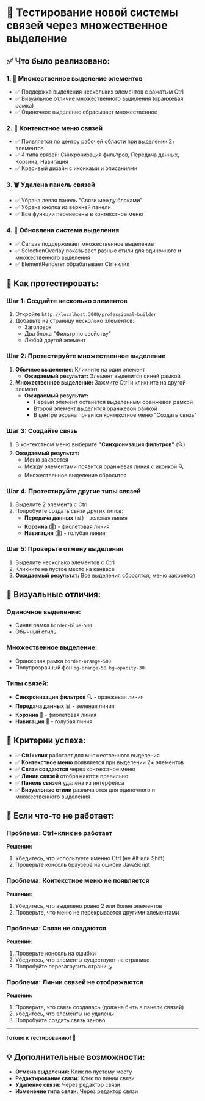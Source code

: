 # 🔗 Тестирование новой системы связей через множественное выделение

## ✅ Что было реализовано:

### 1. **🎯 Множественное выделение элементов**
- ✅ Поддержка выделения нескольких элементов с зажатым Ctrl
- ✅ Визуальное отличие множественного выделения (оранжевая рамка)
- ✅ Одиночное выделение сбрасывает множественное

### 2. **🎨 Контекстное меню связей**
- ✅ Появляется по центру рабочей области при выделении 2+ элементов
- ✅ 4 типа связей: Синхронизация фильтров, Передача данных, Корзина, Навигация
- ✅ Красивый дизайн с иконками и описаниями

### 3. **🗑️ Удалена панель связей**
- ✅ Убрана левая панель "Связи между блоками"
- ✅ Убрана кнопка из верхней панели
- ✅ Все функции перенесены в контекстное меню

### 4. **🔧 Обновлена система выделения**
- ✅ Canvas поддерживает множественное выделение
- ✅ SelectionOverlay показывает разные стили для одиночного и множественного выделения
- ✅ ElementRenderer обрабатывает Ctrl+клик

## 🧪 Как протестировать:

### **Шаг 1: Создайте несколько элементов**
1. Откройте `http://localhost:3000/professional-builder`
2. Добавьте на страницу несколько элементов:
   - Заголовок
   - Два блока "Фильтр по свойству"
   - Любой другой элемент

### **Шаг 2: Протестируйте множественное выделение**
1. **Обычное выделение:** Кликните на один элемент
   - **Ожидаемый результат:** Элемент выделится синей рамкой
2. **Множественное выделение:** Зажмите Ctrl и кликните на другой элемент
   - **Ожидаемый результат:** 
     - Первый элемент останется выделенным оранжевой рамкой
     - Второй элемент выделится оранжевой рамкой
     - В центре экрана появится контекстное меню "Создать связь"

### **Шаг 3: Создайте связь**
1. В контекстном меню выберите **"Синхронизация фильтров"** (🔍)
2. **Ожидаемый результат:**
   - Меню закроется
   - Между элементами появится оранжевая линия с иконкой 🔍
   - Множественное выделение сбросится

### **Шаг 4: Протестируйте другие типы связей**
1. Выделите 2 элемента с Ctrl
2. Попробуйте создать связи других типов:
   - **Передача данных** (📊) - зеленая линия
   - **Корзина** (🛒) - фиолетовая линия  
   - **Навигация** (🧭) - голубая линия

### **Шаг 5: Проверьте отмену выделения**
1. Выделите несколько элементов с Ctrl
2. Кликните на пустое место на канвасе
3. **Ожидаемый результат:** Все выделения сбросятся, меню закроется

## 🎨 Визуальные отличия:

### **Одиночное выделение:**
- Синяя рамка `border-blue-500`
- Обычный стиль

### **Множественное выделение:**
- Оранжевая рамка `border-orange-500`
- Полупрозрачный фон `bg-orange-50 bg-opacity-30`

### **Типы связей:**
- **Синхронизация фильтров** 🔍 - оранжевая линия
- **Передача данных** 📊 - зеленая линия
- **Корзина** 🛒 - фиолетовая линия
- **Навигация** 🧭 - голубая линия

## 🎯 Критерии успеха:

- ✅ **Ctrl+клик** работает для множественного выделения
- ✅ **Контекстное меню** появляется при выделении 2+ элементов
- ✅ **Связи создаются** через контекстное меню
- ✅ **Линии связей** отображаются правильно
- ✅ **Панель связей** удалена из интерфейса
- ✅ **Визуальные стили** различаются для одиночного и множественного выделения

## 🚨 Если что-то не работает:

### **Проблема: Ctrl+клик не работает**
**Решение:** 
1. Убедитесь, что используете именно Ctrl (не Alt или Shift)
2. Проверьте консоль браузера на ошибки JavaScript

### **Проблема: Контекстное меню не появляется**
**Решение:**
1. Убедитесь, что выделено ровно 2 или более элементов
2. Проверьте, что меню не перекрывается другими элементами

### **Проблема: Связи не создаются**
**Решение:**
1. Проверьте консоль на ошибки
2. Убедитесь, что элементы существуют на странице
3. Попробуйте перезагрузить страницу

### **Проблема: Линии связей не отображаются**
**Решение:**
1. Проверьте, что связь создалась (должна быть в панели связей)
2. Убедитесь, что элементы не удалены
3. Попробуйте создать связь заново

---

**Готово к тестированию! 🚀**

## 💡 Дополнительные возможности:

- **Отмена выделения:** Клик по пустому месту
- **Редактирование связи:** Клик по линии связи
- **Удаление связи:** Через редактор связи
- **Изменение типа связи:** Через редактор связи

